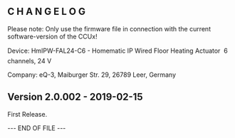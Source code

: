 C H A N G E L O G
-----------------

Please note: Only use the firmware file in connection with the current software-version of the CCUx!

Device: HmIPW-FAL24-C6 - Homematic IP Wired Floor Heating Actuator  6 channels, 24 V

Company: eQ-3, Maiburger Str. 29, 26789 Leer, Germany


Version 2.0.002 - 2019-02-15
--------------------------------------------------------------

First Release.

--- END OF FILE ---


